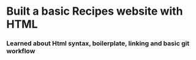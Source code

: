 # Built a basic Recipes website with HTML

### Learned about Html syntax, boilerplate, linking and basic git workflow